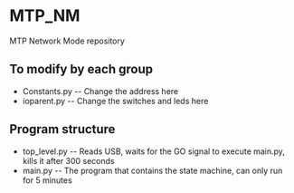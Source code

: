 # MTP_NM
MTP Network Mode repository

## To modify by each group
- Constants.py -- Change the address here
- ioparent.py -- Change the switches and leds here

## Program structure
- top_level.py -- Reads USB, waits for the GO signal to execute main.py, kills it after 300 seconds
-	main.py -- The program that contains the state machine, can only run for 5 minutes
